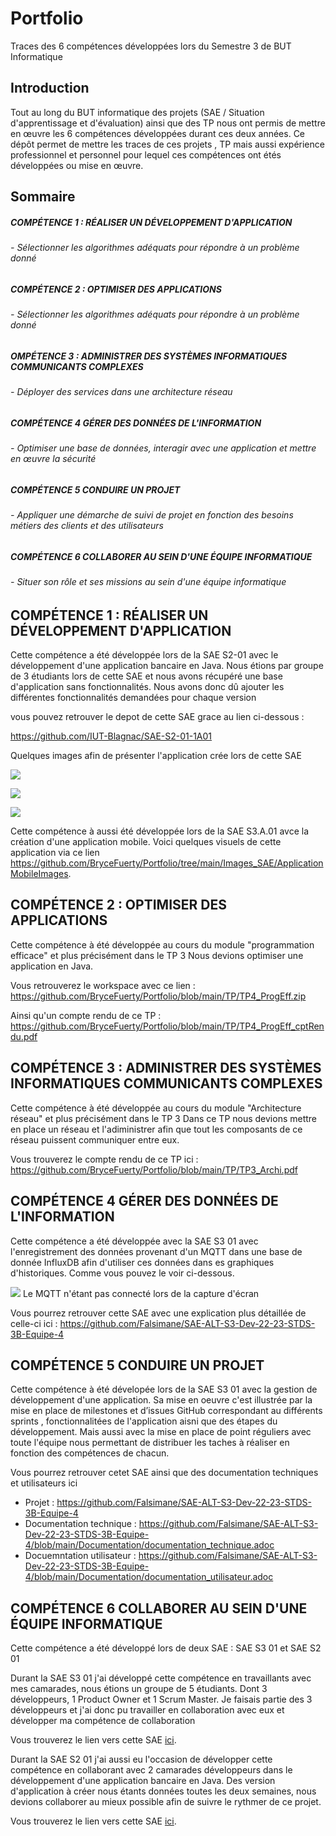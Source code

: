 # Portfolio
Traces des 6 compétences développées lors du Semestre 3 de BUT Informatique



## Introduction

Tout au long du BUT informatique des projets (SAE / Situation d'apprentissage et d'évaluation) ainsi que des TP nous ont permis de mettre en œuvre les 6 compétences développées durant ces deux années.
Ce dépôt permet de mettre les traces de ces projets , TP mais aussi expérience professionnel et personnel pour lequel ces compétences ont étés développées ou mise en œuvre.

## Sommaire 

 ##### COMPÉTENCE 1 : RÉALISER UN DÉVELOPPEMENT D'APPLICATION 
 ######   - Sélectionner les algorithmes adéquats pour répondre à un problème donné

 ##### COMPÉTENCE 2 : OPTIMISER DES APPLICATIONS
 ######   - Sélectionner les algorithmes adéquats pour répondre à un problème donné

 ##### OMPÉTENCE 3  : ADMINISTRER DES SYSTÈMES INFORMATIQUES COMMUNICANTS COMPLEXES
 ######   - Déployer des services dans une architecture réseau
 
 ##### COMPÉTENCE 4 GÉRER DES DONNÉES DE L'INFORMATION
 ######   - Optimiser une base de données, interagir avec une application et mettre en œuvre la sécurité

 ##### COMPÉTENCE 5 CONDUIRE UN PROJET 
 ######   - Appliquer une démarche de suivi de projet en fonction des besoins métiers des clients et des utilisateurs
 
 ##### COMPÉTENCE 6 COLLABORER AU SEIN D'UNE ÉQUIPE INFORMATIQUE
 ######   - Situer son rôle et ses missions au sein d'une équipe informatique

## COMPÉTENCE 1 : RÉALISER UN DÉVELOPPEMENT D'APPLICATION 

Cette compétence a été développée lors de la SAE S2-01 avec le développement d'une application bancaire en Java.
Nous étions par groupe de 3 étudiants lors de cette SAE et nous avons récupéré une base d'application sans fonctionnalités.
Nous avons donc dû ajouter les différentes fonctionnalités demandées pour chaque version

vous pouvez retrouver le depot de cette SAE grace au lien ci-dessous :

https://github.com/IUT-Blagnac/SAE-S2-01-1A01

Quelques images afin de présenter l'application crée lors de cette SAE

![](Images_SAE/Menu.png)

![](Images_SAE/Connexion.png)

![](Images_SAE/Credit.png)

Cette compétence à aussi été développée lors de la SAE S3.A.01 avce la création d'une application mobile.
Voici quelques visuels de cette application via ce lien https://github.com/BryceFuerty/Portfolio/tree/main/Images_SAE/ApplicationMobileImages.


## COMPÉTENCE 2 : OPTIMISER DES APPLICATIONS

Cette compétence à été développée au cours du module "programmation efficace" et plus précisément dans le TP 3
Nous devions optimiser une application en Java.

Vous retrouverez le workspace avec ce lien : 
https://github.com/BryceFuerty/Portfolio/blob/main/TP/TP4_ProgEff.zip

Ainsi qu'un compte rendu de ce TP : 
https://github.com/BryceFuerty/Portfolio/blob/main/TP/TP4_ProgEff_cptRendu.pdf

## COMPÉTENCE 3  : ADMINISTRER DES SYSTÈMES INFORMATIQUES COMMUNICANTS COMPLEXES

Cette compétence à été développée au cours du module "Architecture réseau" et plus précisément dans le TP 3
Dans ce TP nous devions mettre en place un réseau et l'adiministrer afin que tout les composants de ce réseau puissent communiquer entre eux.

Vous trouverez le compte rendu de ce TP ici :
https://github.com/BryceFuerty/Portfolio/blob/main/TP/TP3_Archi.pdf

## COMPÉTENCE 4 GÉRER DES DONNÉES DE L'INFORMATION

Cette compétence a été développée avec la SAE S3 01 avec l'enregistrement des données provenant d'un MQTT dans une base de donnée InfluxDB afin d'utiliser ces données dans es graphiques d'historiques.
Comme vous pouvez le voir ci-dessous.

![](Images_SAE/historique.jpg)
Le MQTT n'étant pas connecté lors de la capture d'écran

Vous pourrez retrouver cette SAE avec une explication plus détaillée de celle-ci ici :
https://github.com/Falsimane/SAE-ALT-S3-Dev-22-23-STDS-3B-Equipe-4

## COMPÉTENCE 5 CONDUIRE UN PROJET 

Cette compétence à été dévelopée lors de la SAE S3 01 avec la gestion de développement d'une application.
Sa mise en oeuvre c'est illustrée par la mise en place de milestones et d’issues GitHub correspondant au différents sprints , fonctionnalitées de l'application aisni que des étapes du développement. Mais aussi avec la mise en place de point réguliers avec toute l'équipe nous permettant de distribuer les taches à réaliser en fonction des compétences de chacun.

Vous pourrez retrouver cetet SAE ainsi que des documentation techniques et utilisateurs ici

 - Projet : https://github.com/Falsimane/SAE-ALT-S3-Dev-22-23-STDS-3B-Equipe-4
 - Documentation technique : https://github.com/Falsimane/SAE-ALT-S3-Dev-22-23-STDS-3B-Equipe-4/blob/main/Documentation/documentation_technique.adoc
 - Docuemntation utilisateur : https://github.com/Falsimane/SAE-ALT-S3-Dev-22-23-STDS-3B-Equipe-4/blob/main/Documentation/documentation_utilisateur.adoc
 



## COMPÉTENCE 6 COLLABORER AU SEIN D'UNE ÉQUIPE INFORMATIQUE


Cette compétence a été développé lors de deux SAE : SAE S3 01 et SAE S2 01

Durant la SAE S3 01 j'ai développé cette compétence en travaillants avec mes camarades, nous étions un groupe de 5 étudiants. Dont 3 développeurs, 1 Product Owner et 1 Scrum Master. 
Je faisais partie des 3 développeurs et j'ai donc pu travailler en collaboration avec eux et développer ma compétence de collaboration

Vous trouverez le lien vers cette SAE [ici](https://github.com/Falsimane/SAE-ALT-S3-Dev-22-23-STDS-3B-Equipe-4).

Durant la SAE S2 01 j'ai aussi eu l'occasion de développer cette compétence en collaborant avec 2 camarades développeurs dans le développement d'une application bancaire en Java. Des version d'application à créer nous étants données toutes les deux semaines, nous devions collaborer au mieux possible afin de suivre le rythmer de ce projet.

Vous trouverez le lien vers cette SAE [ici](https://github.com/IUT-Blagnac/SAE-S2-01-1A01).




